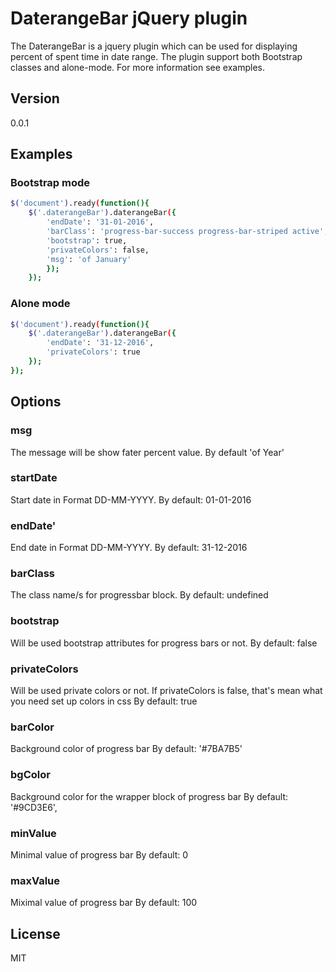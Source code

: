 # DaterangeBar jQuery plugin

The DaterangeBar is a jquery plugin which can be used for displaying percent of spent time in date range. The plugin support both Bootstrap classes and alone-mode. For more information see examples. 

## Version
0.0.1

## Examples
### Bootstrap mode
```sh
$('document').ready(function(){
    $('.daterangeBar').daterangeBar({
        'endDate': '31-01-2016',
        'barClass': 'progress-bar-success progress-bar-striped active',
        'bootstrap': true,
        'privateColors': false,
        'msg': 'of January'
        });
    });    
```

### Alone mode
```sh
$('document').ready(function(){
    $('.daterangeBar').daterangeBar({
        'endDate': '31-12-2016',
        'privateColors': true
    });
});    
```

## Options
### msg
The message will be show fater percent value. 
By default 'of Year'

### startDate
Start date in Format DD-MM-YYYY. 
By default: 01-01-2016

### endDate'
End date in Format DD-MM-YYYY. 
By default: 31-12-2016

### barClass
The class name/s for progressbar block.
By default: undefined

### bootstrap
Will be used  bootstrap attributes for progress bars or not.
By default:  false

### privateColors
Will be used  private colors or not. If privateColors is false, that's mean what you need set up colors in css
By default: true

### barColor
Background color of progress bar
By default: '#7BA7B5'

### bgColor
Background color for the wrapper block of progress bar
By default:  '#9CD3E6',

### minValue
Minimal value of progress bar
By default: 0

### maxValue
Miximal value of progress bar
By default: 100

## License
MIT